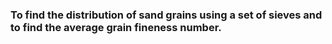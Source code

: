 ### To find the distribution of sand grains using a set of sieves and to find the average grain fineness number.
